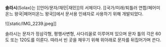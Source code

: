 **솔라시**(Solax)는 [[언어/문자/재민|재민]]의 서체이다. [[국가/미래/퇴틀러 연합/페어미온느 왕국|페어미온느 왕국]]에서 문서용 인쇄자로 사용하기 위해 개발되었다.

![[static/IMG_2239.jpeg]]

솔라시는 문자가 정삼각형, 평행사변형, 사다리꼴로 이루어져 있으며 문자 틀의 각은 60도 또는 120도를 이룬다. 따라서 빈 곳을 채우기 위해 위아래로 문자를 뒤집어가며 쓴다.
